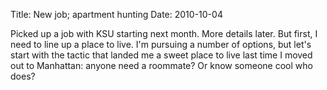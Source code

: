 Title: New job; apartment hunting
Date: 2010-10-04

Picked up a job with KSU starting next month. More details later. But first, I
need to line up a place to live. I'm pursuing a number of options, but let's
start with the tactic that landed me a sweet place to live last time I moved
out to Manhattan: anyone need a roommate? Or know someone cool who does?

